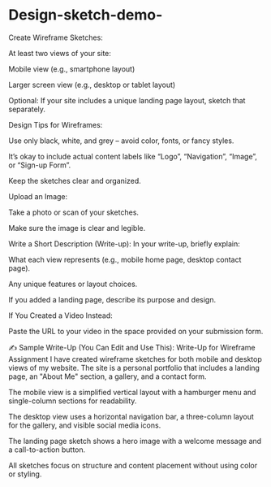 # Design-sketch-demo-



Create Wireframe Sketches:

At least two views of your site:

Mobile view (e.g., smartphone layout)

Larger screen view (e.g., desktop or tablet layout)

Optional: If your site includes a unique landing page layout, sketch that separately.

Design Tips for Wireframes:

Use only black, white, and grey – avoid color, fonts, or fancy styles.

It’s okay to include actual content labels like “Logo”, “Navigation”, “Image”, or “Sign-up Form”.

Keep the sketches clear and organized.

Upload an Image:

Take a photo or scan of your sketches.

Make sure the image is clear and legible.

Write a Short Description (Write-up):
In your write-up, briefly explain:

What each view represents (e.g., mobile home page, desktop contact page).

Any unique features or layout choices.

If you added a landing page, describe its purpose and design.

If You Created a Video Instead:

Paste the URL to your video in the space provided on your submission form.

✍️ Sample Write-Up (You Can Edit and Use This):
Write-Up for Wireframe Assignment
I have created wireframe sketches for both mobile and desktop views of my website. The site is a personal portfolio that includes a landing page, an "About Me" section, a gallery, and a contact form.

The mobile view is a simplified vertical layout with a hamburger menu and single-column sections for readability.

The desktop view uses a horizontal navigation bar, a three-column layout for the gallery, and visible social media icons.

The landing page sketch shows a hero image with a welcome message and a call-to-action button.

All sketches focus on structure and content placement without using color or styling.
